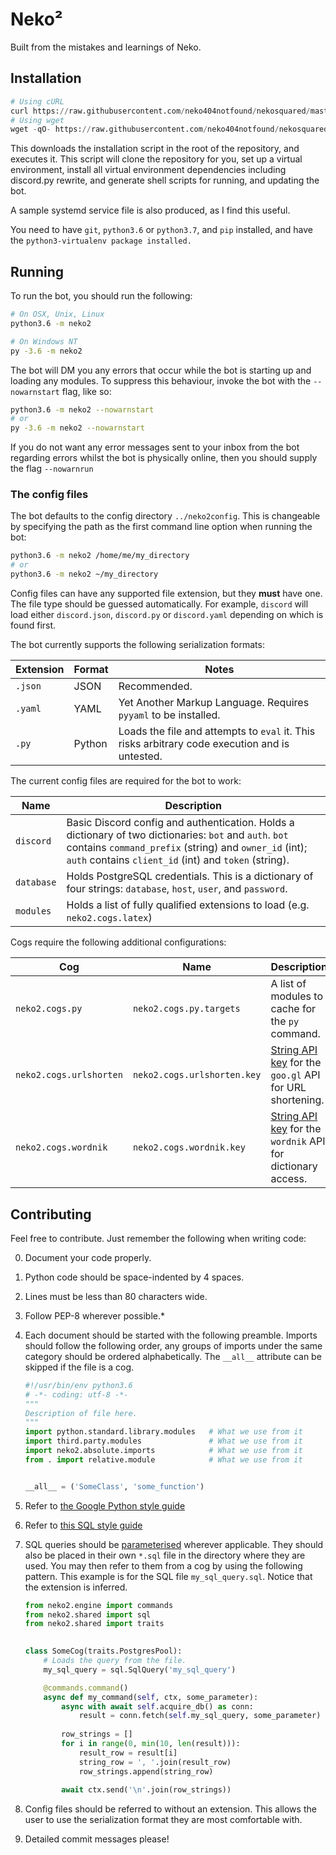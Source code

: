 # Neko²

Built from the mistakes and learnings of Neko.

## Installation

```python
# Using cURL
curl https://raw.githubusercontent.com/neko404notfound/nekosquared/master/install.py | python3.6
# Using wget
wget -qO- https://raw.githubusercontent.com/neko404notfound/nekosquared/master/install.py | python3.6
```

This downloads the installation script in the root of the repository, and
executes it. This script will clone the repository for you, set up a virtual
environment, install all virtual environment dependencies including discord.py
rewrite, and generate shell scripts for running, and updating the bot.

A sample systemd service file is also produced, as I find this useful.

You need to have `git`, `python3.6` or `python3.7`, and `pip` installed,
and have the `python3-virtualenv package installed.`


## Running

To run the bot, you should run the following:

```bash
# On OSX, Unix, Linux
python3.6 -m neko2

# On Windows NT
py -3.6 -m neko2
```

The bot will DM you any errors that occur while the bot is starting up and 
loading any modules. To suppress this behaviour, invoke the bot with the
`--nowarnstart` flag, like so:

```bash
python3.6 -m neko2 --nowarnstart
# or
py -3.6 -m neko2 --nowarnstart
```

If you do not want any error messages sent to your inbox from the bot regarding
errors whilst the bot is physically online, then you should supply the flag
`--nowarnrun`

### The config files

The bot defaults to the config directory `../neko2config`. This is changeable
by specifying the path as the first command line option when running the bot:

```bash
python3.6 -m neko2 /home/me/my_directory
# or
python3.6 -m neko2 ~/my_directory
```

Config files can have any supported file extension, but they **must** have
one. The file type should be guessed automatically. For example, `discord` will
load either `discord.json`, `discord.py` or `discord.yaml` depending on which
is found first.

The bot currently supports the following serialization formats:

| Extension | Format | Notes |
|---|---|---|
| `.json` | JSON | Recommended. |
| `.yaml` | YAML | Yet Another Markup Language. Requires `pyyaml` to be installed. |
| `.py` | Python | Loads the file and attempts to `eval` it. This risks arbitrary code execution and is untested. | 

The current config files are required for the bot to work:

| Name | Description |
|---|---|
| `discord` | Basic Discord config and authentication. Holds a dictionary of two dictionaries: `bot` and `auth`. `bot` contains `command_prefix` (string) and `owner_id` (int); `auth` contains `client_id` (int) and `token` (string). |
| `database` | Holds PostgreSQL credentials. This is a dictionary of four strings: `database`, `host`, `user`, and `password`. |
| `modules` | Holds a list of fully qualified extensions to load (e.g. `neko2.cogs.latex`) |

Cogs require the following additional configurations:

| Cog | Name | Description |
|---|---|---|
| `neko2.cogs.py` | `neko2.cogs.py.targets` | A list of modules to cache for the `py` command. |
| `neko2.cogs.urlshorten` | `neko2.cogs.urlshorten.key` | [String API key](https://console.developers.google.com/apis/credentials) for the `goo.gl` API for URL shortening. |
| `neko2.cogs.wordnik` | `neko2.cogs.wordnik.key` | [String API key](http://developer.wordnik.com/) for the `wordnik` API for dictionary access. |

## Contributing

Feel free to contribute. Just remember the following when writing code:

0. Document your code properly.
1. Python code should be space-indented by 4 spaces.
2. Lines must be less than 80 characters wide.
3. Follow PEP-8 wherever possible.\*
4. Each document should be started with the following preamble. Imports should
    follow the following order, any groups of imports under the same category
    should be ordered alphabetically. The `__all__` attribute can be skipped if
    the file is a cog.

    ```python
    #!/usr/bin/env python3.6
    # -*- coding: utf-8 -*-
    """
    Description of file here.
    """
    import python.standard.library.modules   # What we use from it
    import third.party.modules               # What we use from it
    import neko2.absolute.imports            # What we use from it
    from . import relative.module            # What we use from it
    
    
    __all__ = ('SomeClass', 'some_function')
    ```

5. Refer to [the Google Python style guide](https://google.github.io/styleguide/pyguide.html)
6. Refer to [this SQL style guide](SQL_STYLE.md)
7. SQL queries should be [parameterised](https://magicstack.github.io/asyncpg/current/usage.html)
    wherever applicable. They should also be placed in their own `*.sql` file in
    the directory where they are used. You may then refer to them from a cog by
    using the following pattern. This example is for the SQL file 
    `my_sql_query.sql`. Notice that the extension is inferred.
    
    ```python
    from neko2.engine import commands
    from neko2.shared import sql
    from neko2.shared import traits
     
    
    class SomeCog(traits.PostgresPool):
        # Loads the query from the file.
        my_sql_query = sql.SqlQuery('my_sql_query')
 
        @commands.command()
        async def my_command(self, ctx, some_parameter):
            async with await self.acquire_db() as conn:
                result = conn.fetch(self.my_sql_query, some_parameter)
                
            row_strings = []
            for i in range(0, min(10, len(result))):
                result_row = result[i]
                string_row = ', '.join(result_row)
                row_strings.append(string_row)
                
            await ctx.send('\n'.join(row_strings))
    ```
8. Config files should be referred to without an extension. This allows the user
    to use the serialization format they are most comfortable with.
9. Detailed commit messages please!